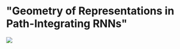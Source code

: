 # "Geometry of Representations in Path-Integrating RNNs"


![](https://github.com/franciscoeacosta/grid-cells-curvature/blob/main/gaussian_bump_harmonics.gif)
